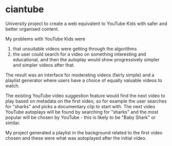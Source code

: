 # ciantube
University project to create a web equivalent to YouTube Kids with safer and better organised content. 

My problems with YouTube Kids were 
1. that unsuitable videos were getting through the algorithms
2. the user could search for a video on something interesting and educational, and then the autoplay would show progressively simpler and simpler videos after that.

The result was an interface for moderating videos (fairly simple) and a playlist generator where users have a choice of equally valuable videos to watch.

The existing YouTube video suggestion feature would find the next video to play based on metadata on the first video, so for example the user searches for "sharks" and picks a documentary clip to start with. The next video YouTube autoplays will be found by searching for "sharks" and the most popular will be chosen by YouTube - this is likely to be "Baby Shark" or similar.

My project generated a playlist in the background related to the first video chosen and these were what was autoplayed after the initial video.
